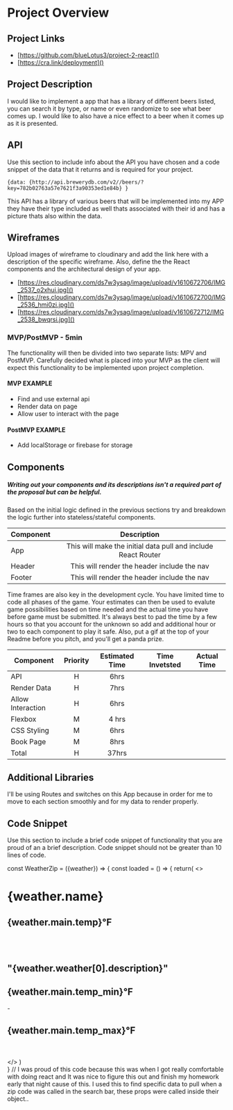 # Project Overview

## Project Links

- [https://github.com/blueLotus3/project-2-react]()
- [https://cra.link/deployment]()

## Project Description

I would like to implement a app that has a library of different beers listed, you can search it by type, or name or even randomize to see what beer comes up. I would like to also have a nice effect to a beer when it comes up as it is presented.

## API

Use this section to include info about the API you have chosen and a code snippet of the data that it returns and is required for your project. 


```
{data: {http://api.brewerydb.com/v2//beers/?key=782b02763a57e7621f3a90353ed1e84b} }
```
This API has a library of various beers that will be implemented into my APP they have their type included as well thats associated with their id and has a picture thats also within the data.


## Wireframes

Upload images of wireframe to cloudinary and add the link here with a description of the specific wireframe. Also, define the the React components and the architectural design of your app.

- [https://res.cloudinary.com/ds7w3ysag/image/upload/v1610672706/IMG_2537_o2xhui.jpg]()
- [https://res.cloudinary.com/ds7w3ysag/image/upload/v1610672700/IMG_2536_hmi0zi.jpg]()
- [https://res.cloudinary.com/ds7w3ysag/image/upload/v1610672712/IMG_2538_bwqrsi.jpg]()


### MVP/PostMVP - 5min

The functionality will then be divided into two separate lists: MPV and PostMVP.  Carefully decided what is placed into your MVP as the client will expect this functionality to be implemented upon project completion.  

#### MVP EXAMPLE
- Find and use external api 
- Render data on page 
- Allow user to interact with the page

#### PostMVP EXAMPLE

- Add localStorage or firebase for storage

## Components
##### Writing out your components and its descriptions isn't a required part of the proposal but can be helpful.

Based on the initial logic defined in the previous sections try and breakdown the logic further into stateless/stateful components. 

| Component | Description | 
| --- | :---: |  
| App | This will make the initial data pull and include React Router| 
| Header | This will render the header include the nav | 
| Footer | This will render the header include the nav | 
                                                     


Time frames are also key in the development cycle.  You have limited time to code all phases of the game.  Your estimates can then be used to evalute game possibilities based on time needed and the actual time you have before game must be submitted. It's always best to pad the time by a few hours so that you account for the unknown so add and additional hour or two to each component to play it safe. Also, put a gif at the top of your Readme before you pitch, and you'll get a panda prize.

| Component | Priority | Estimated Time | Time Invetsted | Actual Time |
| --- | :---: |  :---: | :---: | :---: |
| API | H | 6hrs|     |     |
| Render Data | H | 7hrs|     |     |
| Allow Interaction | H | 6hrs |     |    |
| Flexbox | M | 4 hrs |     |      |      |
|CSS Styling | M | 6hrs |    |     |      |
| Book Page | M |  8hrs |    |     |      |
| Total | H | 37hrs|  |     |

## Additional Libraries
I'll be using Routes and switches on this App because in order for me to move to each section smoothly and for my data to render properly.

## Code Snippet

Use this section to include a brief code snippet of functionality that you are proud of an a brief description.  Code snippet should not be greater than 10 lines of code. 

const WeatherZip = ({weather}) => {
    const loaded = () => {
    return( 
      <>
           <h1>{weather.name}</h1>
          <h2>{weather.main.temp}&deg;F</h2> <br></br>
    <h2>"{weather.weather[0].description}"</h2>
          <h2>{weather.main.temp_min}&deg;F</h2> - <h2>{weather.main.temp_max}&deg;F</h2> <br></br>
                    </>
    )    
    }
// I was proud of this code because this was when I got really comfortable with doing react and It was nice to figure this out and finish my homework early that night cause of this. I used this to find specific data to pull when a zip code was called in the search bar, these props were called inside their object..